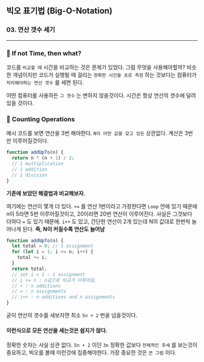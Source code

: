 ## 빅오 표기법 (Big-O-Notation)

### 03. 연산 갯수 세기
---------------------------------------------

### 📌 If not Time, then what?

코드를 `비교할 때` 시간을 비교하는 것은 문제가 있었다. 그럼 무엇을 사용해야할까?
비슷한 개념이지만 코드가 실행될 때 걸리는 `정확한 시간을 초로 측정` 하는 것보다는 컴퓨터가 `처리해야하는 연산 갯수` 를 세면 된다.

어떤 컴퓨터를 사용하든 `그 갯수` 는 변하지 않을것이다. 
시간은 항상 연산의 갯수에 달려있을 것이다. 

### 📌 Counting Operations

예시 코드를 보면 연산을 3번 해야한다. `N이 어떤 값을 갖고 있든` 상관없다. 
계산은 3번만 이루어질것이다. 

```js
function addUpTo(n) {
  return n * (n + 1) / 2;
  // 1 multiplication
  // 1 addition
  // 1 division
}
```

**기존에 보았던 해결법과 비교해보자.**

여기에는 연산이 몇개 더 있다. `+=` 를 연산 1번이라고 가정한다면 `Loop` 안에 있기 때문에 n이 5라면 5번 이루어질것이고, 20이라면 20번 연산이 이루어진다. 사실은 그것보다 더하다 `=` 도 있기 때문에.
`i++` 도 있고, 간단한 연산이 2개 있는데 N의 값대로 한번씩 늘어나게 된다. 
**즉, N이 커질수록 연산도 늘어남**
```js
function addUpTo(n) {
  let total = 0; // 1 assignment
  for (let i = 1; i <= n; i++) {
    total += i;
  }
  return total;
  // iet i = 1 : 1 assignment
  // i <= n : n곱으로 비교가 이루어짐.
  // + : n additions
  // = : n assignments
  // i++ : n additions and n assignments
}
```

굳이 연산의 갯수를 새보자면 최소 `5n + 2` 번을 넘을것이다.

#### 이런식으로 모든 연산을 세는것은 쉽지가 않다.
정확한 숫자는 사실 상관 없다. `5n + 2` 이던 `3n` 정확한 값보다 `전체적인 추세` 를 보는것이 중요하고, 빅오를 볼때 이런것에 집중해야한다. 가장 중요한 것은 `큰 그림` 이다.